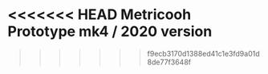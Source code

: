 <<<<<<< HEAD
Metricooh Prototype mk4 / 2020 version
=======




>>>>>>> f9ecb3170d1388ed41c1e3fd9a01d8de77f3648f
